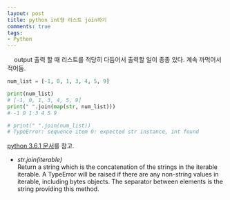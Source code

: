```yaml
---
layout: post
title: python int형 리스트 join하기
comments: true
tags:
- Python
---
```


&nbsp;&nbsp;&nbsp; output 출력 할 때 리스트를 적당히 다듬어서 출력할 일이 종종 있다. 계속 까먹어서 적어둠.

``` python
num_list = [-1, 0, 1, 3, 4, 5, 9]

print(num_list)
# [-1, 0, 1, 3, 4, 5, 9]
print(" ".join(map(str, num_list)))
# -1 0 1 3 4 5 9

# print(" ".join(num_list))
# TypeError: sequence item 0: expected str instance, int found
```

[python 3.6.1 문서](https://docs.python.org/3/library/stdtypes.html#str.join)를 참고.

* *str.join(iterable)*   
Return a string which is the concatenation of the strings in the iterable iterable. A TypeError will be raised if there are any non-string values in iterable, including bytes objects. The separator between elements is the string providing this method.
